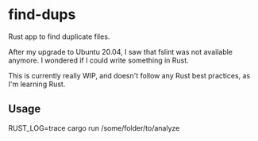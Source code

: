 # find-dups

Rust app to find duplicate files.

After my upgrade to Ubuntu 20.04, I saw that fslint was not available anymore.
I wondered if I could write something in Rust.

This is currently really WIP, and doesn't follow any Rust best practices, as I'm learning Rust.

## Usage 

RUST_LOG=trace cargo run /some/folder/to/analyze
